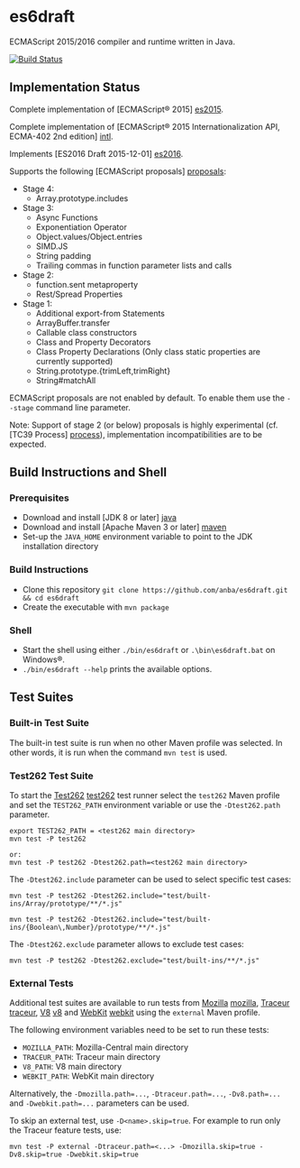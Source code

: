 es6draft
========

ECMAScript 2015/2016 compiler and runtime written in Java.

[![Build Status](https://travis-ci.org/anba/es6draft.png?branch=master)](https://travis-ci.org/anba/es6draft)

## Implementation Status ##

Complete implementation of [ECMAScript® 2015] [es2015].

Complete implementation of [ECMAScript® 2015 Internationalization API, ECMA-402 2nd edition] [intl].

Implements [ES2016 Draft 2015-12-01] [es2016].

Supports the following [ECMAScript proposals] [proposals]:
* Stage 4:
  * Array.prototype.includes
* Stage 3:
  * Async Functions
  * Exponentiation Operator
  * Object.values/Object.entries
  * SIMD.JS
  * String padding
  * Trailing commas in function parameter lists and calls
* Stage 2:
  * function.sent metaproperty
  * Rest/Spread Properties
* Stage 1:
  * Additional export-from Statements
  * ArrayBuffer.transfer
  * Callable class constructors
  * Class and Property Decorators
  * Class Property Declarations (Only class static properties are currently supported)
  * String.prototype.{trimLeft,trimRight}
  * String#matchAll

ECMAScript proposals are not enabled by default. To enable them use the `--stage` command line parameter.

Note: Support of stage 2 (or below) proposals is highly experimental (cf. [TC39 Process] [process]), implementation incompatibilities are to be expected.

## Build Instructions and Shell ##

### Prerequisites ###

* Download and install [JDK 8 or later] [java]
* Download and install [Apache Maven 3 or later] [maven]
* Set-up the `JAVA_HOME` environment variable to point to the JDK installation directory

### Build Instructions ###

* Clone this repository `git clone https://github.com/anba/es6draft.git && cd es6draft`
* Create the executable with `mvn package`

### Shell ###

* Start the shell using either `./bin/es6draft` or `.\bin\es6draft.bat` on Windows&reg;.
* `./bin/es6draft --help` prints the available options.


## Test Suites ##

### Built-in Test Suite ###

The built-in test suite is run when no other Maven profile was selected. In other words, it is run
when the command `mvn test` is used.


### Test262 Test Suite ###

To start the [Test262] [test262] test runner select the `test262` Maven profile and set the
`TEST262_PATH` environment variable or use the `-Dtest262.path` parameter.

```
export TEST262_PATH = <test262 main directory>
mvn test -P test262

or:
mvn test -P test262 -Dtest262.path=<test262 main directory>
```

The `-Dtest262.include` parameter can be used to select specific test cases:
```
mvn test -P test262 -Dtest262.include="test/built-ins/Array/prototype/**/*.js"

mvn test -P test262 -Dtest262.include="test/built-ins/{Boolean\,Number}/prototype/**/*.js"
```

The `-Dtest262.exclude` parameter allows to exclude test cases:
```
mvn test -P test262 -Dtest262.exclude="test/built-ins/**/*.js"
```


### External Tests ###

Additional test suites are available to run tests from [Mozilla] [mozilla], [Traceur] [traceur],
[V8] [v8] and [WebKit] [webkit] using the `external` Maven profile.

The following environment variables need to be set to run these tests:
* `MOZILLA_PATH`: Mozilla-Central main directory
* `TRACEUR_PATH`: Traceur main directory
* `V8_PATH`: V8 main directory
* `WEBKIT_PATH`: WebKit main directory

Alternatively, the `-Dmozilla.path=...`, `-Dtraceur.path=...`, `-Dv8.path=...` and `-Dwebkit.path=...` parameters can be used.

To skip an external test, use `-D<name>.skip=true`. For example to run only the Traceur feature tests, use:
```
mvn test -P external -Dtraceur.path=<...> -Dmozilla.skip=true -Dv8.skip=true -Dwebkit.skip=true
```

[es2015]: http://ecma-international.org/publications/standards/Ecma-262.htm "ECMAScript® 2015 Language Specification"
[es2016]: https://github.com/tc39/ecma262/releases
[intl]: http://ecma-international.org/publications/standards/Ecma-402.htm "ECMAScript® 2015 Internationalization API Specification"
[proposals]: https://github.com/tc39/ecma262#current-proposals
[process]: https://tc39.github.io/process-document/
[icu]: http://site.icu-project.org/
[java]: http://java.sun.com/
[maven]: https://maven.apache.org/download.cgi
[test262]: https://github.com/tc39/test262/
[mozilla]: https://github.com/mozilla/gecko-dev/
[traceur]: https://github.com/google/traceur-compiler/
[v8]: https://github.com/v8/v8/
[webkit]: https://www.webkit.org/building/checkout.html
